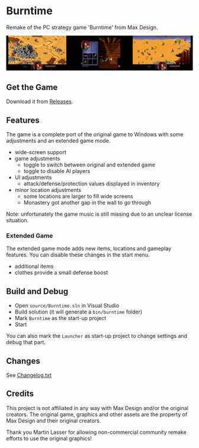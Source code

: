 # Burntime

Remake of the PC strategy game 'Burntime' from Max Design.

![](./doc/screens.png)

## Get the Game

Download it from [Releases](https://github.com/jakobharder/burntime/releases).

## Features

The game is a complete port of the original game to Windows with some adjustments and an extended game mode.

- wide-screen support
- game adjustments
  - toggle to switch between original and extended game
  - toggle to disable AI players
- UI adjustments
  - attack/defense/protection values displayed in inventory
- minor location adjustments
  - some locations are larger to fill wide screens
  - Monastery got another gap in the wall to go through

Note: unfortunately the game music is still missing due to an unclear license situation.

### Extended Game

The extended game mode adds new items, locations and gameplay features.
You can disable these changes in the start menu.

- additional items
- clothes provide a small defense boost

## Build and Debug

- Open `source/Burntime.sln` in Visual Studio
- Build solution (it will generate a `bin/burntime` folder)
- Mark `Burntime` as the start-up project
- Start

You can also mark the `Launcher` as start-up project to change settings and debug that part.

## Changes

See [Changelog.txt](./resources/ChangeLog.txt)

## Credits

This project is not affiliated in any way with Max Design and/or the original creators.
The original game, graphics and other assets are the property of Max Design and their original creators.

Thank you Martin Lasser for allowing non-commercial community remake efforts to use the original graphics!

